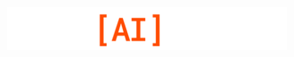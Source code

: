 <p align="center">
    <picture>
        <source media="(prefers-color-scheme: dark)" srcset="./assets/dark.png" width="500">
        <img alt="Text changing depending on mode. Light: 'So light!' Dark: 'So dark!'" src="./assets/light.png" width="500">
    </picture>
</p>
